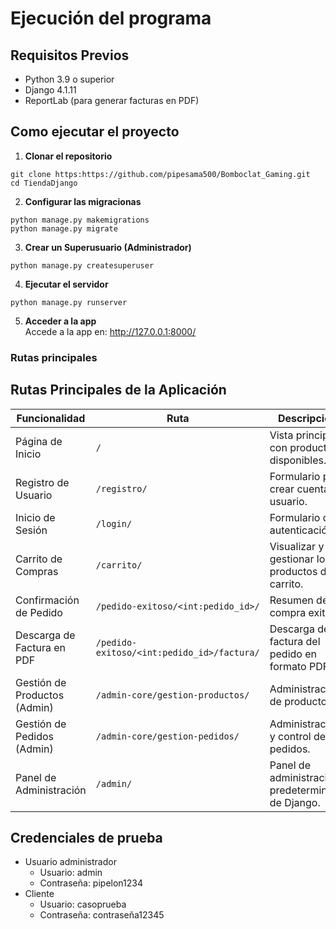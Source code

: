 # Ejecución del programa
## Requisitos Previos
- Python 3.9 o superior
- Django 4.1.11
- ReportLab (para generar facturas en PDF)
## Como ejecutar el proyecto
1. **Clonar el repositorio**
```
git clone https:https://github.com/pipesama500/Bomboclat_Gaming.git
cd TiendaDjango
```
2. **Configurar las migracionas**
```
python manage.py makemigrations
python manage.py migrate
```
3. **Crear un Superusuario (Administrador)**
```
python manage.py createsuperuser
```
4. **Ejecutar el servidor**
```
python manage.py runserver
```
5. **Acceder a la app**  
Accede a la app en: http://127.0.0.1:8000/
### Rutas principales
## Rutas Principales de la Aplicación

| Funcionalidad               | Ruta                                    | Descripción                                        |
|-----------------------------|-----------------------------------------|----------------------------------------------------|
| Página de Inicio            | `/`                                     | Vista principal con productos disponibles.         |
| Registro de Usuario         | `/registro/`                            | Formulario para crear cuenta de usuario.           |
| Inicio de Sesión            | `/login/`                               | Formulario de autenticación.                       |
| Carrito de Compras          | `/carrito/`                             | Visualizar y gestionar los productos del carrito.  |
| Confirmación de Pedido      | `/pedido-exitoso/<int:pedido_id>/`      | Resumen de compra exitosa.                         |
| Descarga de Factura en PDF  | `/pedido-exitoso/<int:pedido_id>/factura/` | Descarga de factura del pedido en formato PDF.     |
| Gestión de Productos (Admin)| `/admin-core/gestion-productos/`        | Administración de productos.                       |
| Gestión de Pedidos (Admin)  | `/admin-core/gestion-pedidos/`          | Administración y control de pedidos.               |
| Panel de Administración     | `/admin/`                               | Panel de administración predeterminado de Django.  |  

## Credenciales de prueba  
- Usuario administrador  
  -  Usuario: admin
  -  Contraseña: pipelon1234
- Cliente 
  -  Usuario: casoprueba
  -  Contraseña: contraseña12345
